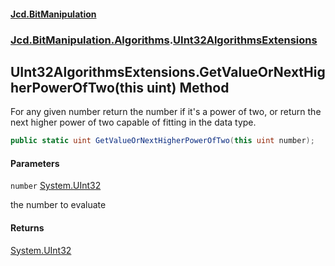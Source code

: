 #### [Jcd.BitManipulation](index.md 'index')
### [Jcd.BitManipulation.Algorithms](Jcd.BitManipulation.Algorithms.md 'Jcd.BitManipulation.Algorithms').[UInt32AlgorithmsExtensions](Jcd.BitManipulation.Algorithms.UInt32AlgorithmsExtensions.md 'Jcd.BitManipulation.Algorithms.UInt32AlgorithmsExtensions')

## UInt32AlgorithmsExtensions.GetValueOrNextHigherPowerOfTwo(this uint) Method

For any given number return the number if it's a power of two,
or return the next higher power of two capable of fitting in the
data type.

```csharp
public static uint GetValueOrNextHigherPowerOfTwo(this uint number);
```
#### Parameters

<a name='Jcd.BitManipulation.Algorithms.UInt32AlgorithmsExtensions.GetValueOrNextHigherPowerOfTwo(thisuint).number'></a>

`number` [System.UInt32](https://docs.microsoft.com/en-us/dotnet/api/System.UInt32 'System.UInt32')

the number to evaluate

#### Returns
[System.UInt32](https://docs.microsoft.com/en-us/dotnet/api/System.UInt32 'System.UInt32')